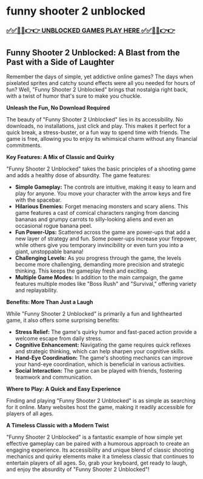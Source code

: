 # funny shooter 2 unblocked

### [✅✅🔴🔴👉👉 UNBLOCKED GAMES PLAY HERE ✅✅🔴🔴👉👉](https://topstoryindia.com)

## Funny Shooter 2 Unblocked:  A Blast from the Past with a Side of Laughter

Remember the days of simple, yet addictive online games? The days when pixelated sprites and catchy sound effects were all you needed for hours of fun? Well, "Funny Shooter 2 Unblocked" brings that nostalgia right back, with a twist of humor that's sure to make you chuckle. 

**Unleash the Fun, No Download Required**

The beauty of "Funny Shooter 2 Unblocked" lies in its accessibility. No downloads, no installations, just click and play. This makes it perfect for a quick break, a stress-buster, or a fun way to spend time with friends. The game is free, allowing you to enjoy its whimsical charm without any financial commitments.

**Key Features: A Mix of Classic and Quirky**

"Funny Shooter 2 Unblocked" takes the basic principles of a shooting game and adds a healthy dose of absurdity. The game features:

* **Simple Gameplay:**  The controls are intuitive, making it easy to learn and play for anyone. You move your character with the arrow keys and fire with the spacebar. 
* **Hilarious Enemies:** Forget menacing monsters and scary aliens. This game features a cast of comical characters ranging from  dancing bananas and grumpy carrots to silly-looking aliens and even an occasional rogue banana peel.
* **Fun Power-Ups:**  Scattered across the game are power-ups that add a new layer of strategy and fun. Some power-ups increase your firepower, while others give you temporary invincibility or even turn you into a giant, unstoppable banana!
* **Challenging Levels:**  As you progress through the game, the levels become more challenging, demanding more precision and strategic thinking. This keeps the gameplay fresh and exciting.
* **Multiple Game Modes:**  In addition to the main campaign, the game features multiple modes like "Boss Rush" and "Survival," offering variety and replayability.

**Benefits: More Than Just a Laugh**

While "Funny Shooter 2 Unblocked" is primarily a fun and lighthearted game, it also offers some surprising benefits:

* **Stress Relief:**  The game's quirky humor and fast-paced action provide a welcome escape from daily stress. 
* **Cognitive Enhancement:**  Navigating the game requires quick reflexes and strategic thinking, which can help sharpen your cognitive skills.
* **Hand-Eye Coordination:**  The game's shooting mechanics can improve your hand-eye coordination, which is beneficial in various activities.
* **Social Interaction:**  The game can be played with friends, fostering teamwork and communication.

**Where to Play: A Quick and Easy Experience**

Finding and playing "Funny Shooter 2 Unblocked" is as simple as searching for it online.  Many websites host the game, making it readily accessible for players of all ages. 

**A Timeless Classic with a Modern Twist**

"Funny Shooter 2 Unblocked"  is a fantastic example of how simple yet effective gameplay can be paired with a humorous approach to create an engaging experience. Its accessibility and unique blend of classic shooting mechanics and quirky elements make it a timeless classic that continues to entertain players of all ages. So, grab your keyboard, get ready to laugh, and enjoy the absurdity of "Funny Shooter 2 Unblocked"! 
